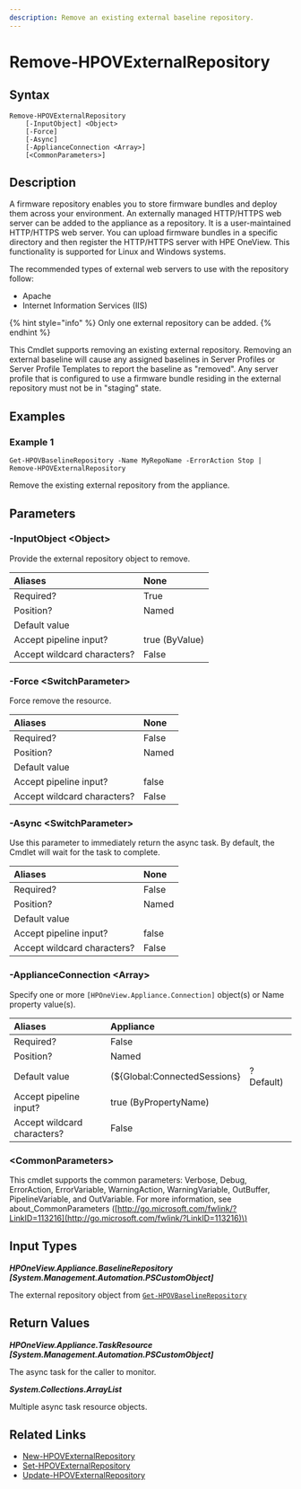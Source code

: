```yaml
---
description: Remove an existing external baseline repository.
---
```


# Remove-HPOVExternalRepository

## Syntax

```text
Remove-HPOVExternalRepository
    [-InputObject] <Object>
    [-Force]
    [-Async]
    [-ApplianceConnection <Array>]
    [<CommonParameters>]
```

## Description

A firmware repository enables you to store firmware bundles and deploy them across your environment. An externally managed HTTP/HTTPS web server can be added to the appliance as a repository. It is a user-maintained HTTP/HTTPS web server. You can upload firmware bundles in a specific directory and then register the HTTP/HTTPS server with HPE OneView. This functionality is supported for Linux and Windows systems.

The recommended types of external web servers to use with the repository follow:

* Apache
* Internet Information Services \(IIS\)

{% hint style="info" %}
Only one external repository can be added.
{% endhint %}

This Cmdlet supports removing an existing external repository. Removing an external baseline will cause any assigned baselines in Server Profiles or Server Profile Templates to report the baseline as "removed". Any server profile that is configured to use a firmware bundle residing in the external repository must not be in "staging" state.

## Examples

### Example 1

```text
Get-HPOVBaselineRepository -Name MyRepoName -ErrorAction Stop | Remove-HPOVExternalRepository
```

Remove the existing external repository from the appliance.

## Parameters

### -InputObject &lt;Object&gt;

Provide the external repository object to remove.

| Aliases | None |
| :--- | :--- |
| Required? | True |
| Position? | Named |
| Default value |  |
| Accept pipeline input? | true \(ByValue\) |
| Accept wildcard characters? | False |

### -Force &lt;SwitchParameter&gt;

Force remove the resource.

| Aliases | None |
| :--- | :--- |
| Required? | False |
| Position? | Named |
| Default value |  |
| Accept pipeline input? | false |
| Accept wildcard characters? | False |

### -Async &lt;SwitchParameter&gt;

Use this parameter to immediately return the async task. By default, the Cmdlet will wait for the task to complete.

| Aliases | None |
| :--- | :--- |
| Required? | False |
| Position? | Named |
| Default value |  |
| Accept pipeline input? | false |
| Accept wildcard characters? | False |

### -ApplianceConnection &lt;Array&gt;

Specify one or more `[HPOneView.Appliance.Connection]` object\(s\) or Name property value\(s\).

| Aliases | Appliance |  |
| :--- | :--- | :--- |
| Required? | False |  |
| Position? | Named |  |
| Default value | \(${Global:ConnectedSessions} | ? Default\) |
| Accept pipeline input? | true \(ByPropertyName\) |  |
| Accept wildcard characters? | False |  |

### &lt;CommonParameters&gt;

This cmdlet supports the common parameters: Verbose, Debug, ErrorAction, ErrorVariable, WarningAction, WarningVariable, OutBuffer, PipelineVariable, and OutVariable. For more information, see about\_CommonParameters \([http://go.microsoft.com/fwlink/?LinkID=113216](http://go.microsoft.com/fwlink/?LinkID=113216)\)

## Input Types

_**HPOneView.Appliance.BaselineRepository \[System.Management.Automation.PSCustomObject\]**_

The external repository object from [`Get-HPOVBaselineRepository`](get-hpovbaselinerepository.md)

## Return Values

_**HPOneView.Appliance.TaskResource \[System.Management.Automation.PSCustomObject\]**_

The async task for the caller to monitor.

_**System.Collections.ArrayList**_ 

Multiple async task resource objects.

## Related Links

* [New-HPOVExternalRepository](new-hpovexternalrepository.md)
* [Set-HPOVExternalRepository](set-hpovexternalrepository.md)
* [Update-HPOVExternalRepository](update-hpovexternalrepository.md)

